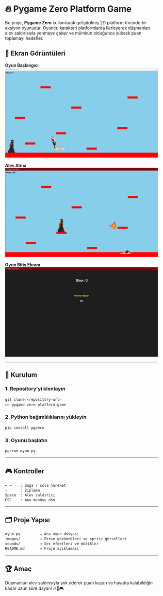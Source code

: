 # 🔥 Pygame Zero Platform Game

Bu proje, **Pygame Zero** kullanılarak geliştirilmiş 2D platform türünde bir aksiyon oyunudur. Oyuncu karakteri platformlarda ilerleyerek düşmanları alev saldırısıyla yenmeye çalışır ve mümkün olduğunca yüksek puan toplamayı hedefler.  

## 📸 Ekran Görüntüleri  

**Oyun Başlangıcı**  
![Game Start](images/ekran1.png)  

**Alev Atma**  
![Game Over](images/ekran2.png)  

**Oyun Bitiş Ekranı**  
![Gameplay](images/ekran3.png)  

---

## 🚀 Kurulum  

### 1. Repository’yi klonlayın  
```bash
git clone <repository-url>
cd pygame-zero-platform-game
```

### 2. Python bağımlılıklarını yükleyin  
```bash
pip install pgzero
```

### 3. Oyunu başlatın  
```bash
pgzrun oyun.py
```

---

## 🎮 Kontroller  
```text
← →    : Sağa / sola hareket
↑      : Zıplama
Space  : Alev saldırısı
ESC    : Ana menüye dön
```

---

## 🗂️ Proje Yapısı  
```text
oyun.py         → Ana oyun dosyası
images/         → Ekran görüntüleri ve sprite görselleri 
sounds/         → Ses efektleri ve müzikler
README.md       → Proje açıklaması
```

---

## 🏆 Amaç  
Düşmanları alev saldırısıyla yok ederek puan kazan ve hayatta kalabildiğin kadar uzun süre dayan! 🔥👾🎮  
